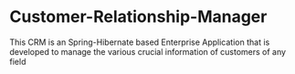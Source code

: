 # Customer-Relationship-Manager
This CRM is an Spring-Hibernate based Enterprise Application that is developed to manage the various crucial information of customers of any field
